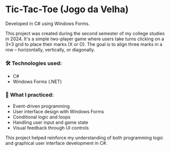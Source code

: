 # Tic-Tac-Toe (Jogo da Velha)

Developed in C# using Windows Forms.

This project was created during the second semester of my college studies in 2024. It's a simple two-player game where users take turns clicking on a 3×3 grid to place their marks (X or O). The goal is to align three marks in a row – horizontally, vertically, or diagonally.

###

### 🛠️ **Technologies used**:  
- C#  
- Windows Forms (.NET)

###

### 🎯 **What I practiced**:  
- Event-driven programming  
- User interface design with Windows Forms  
- Conditional logic and loops  
- Handling user input and game state  
- Visual feedback through UI controls

This project helped reinforce my understanding of both programming logic and graphical user interface development in C#.
